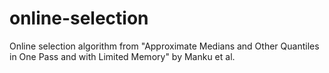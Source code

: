 # online-selection
Online selection algorithm from "Approximate Medians and Other Quantiles in One Pass and with Limited Memory" by Manku et al.
